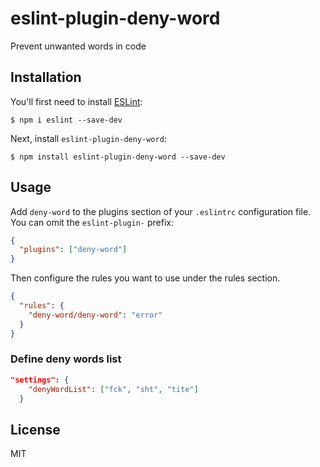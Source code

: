 # eslint-plugin-deny-word

Prevent unwanted words in code

## Installation

You'll first need to install [ESLint](http://eslint.org):

```
$ npm i eslint --save-dev
```

Next, install `eslint-plugin-deny-word`:

```
$ npm install eslint-plugin-deny-word --save-dev
```

## Usage

Add `deny-word` to the plugins section of your `.eslintrc` configuration file. You can omit the `eslint-plugin-` prefix:

```json
{
  "plugins": ["deny-word"]
}
```

Then configure the rules you want to use under the rules section.

```json
{
  "rules": {
    "deny-word/deny-word": "error"
  }
}
```

### Define deny words list

```json
"settings": {
    "denyWordList": ["fck", "sht", "tite"]
  }
```

## License

MIT
